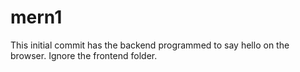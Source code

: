 # mern1

This initial commit has the backend programmed to say hello on the browser. Ignore the frontend folder.
